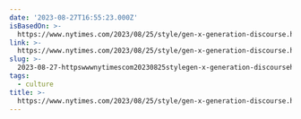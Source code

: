 ```yaml
---
date: '2023-08-27T16:55:23.000Z'
isBasedOn: >-
  https://www.nytimes.com/2023/08/25/style/gen-x-generation-discourse.html?smid=nytcore-ios-share&referringSource=articleShare
link: >-
  https://www.nytimes.com/2023/08/25/style/gen-x-generation-discourse.html?smid=nytcore-ios-share&referringSource=articleShare
slug: >-
  2023-08-27-httpswwwnytimescom20230825stylegen-x-generation-discoursehtmlsmidnytcore-ios-shareandreferringsourcearticleshare
tags:
  - culture
title: >-
  https://www.nytimes.com/2023/08/25/style/gen-x-generation-discourse.html?smid=nytcore-ios-share&referringSource=articleShare
---
```



